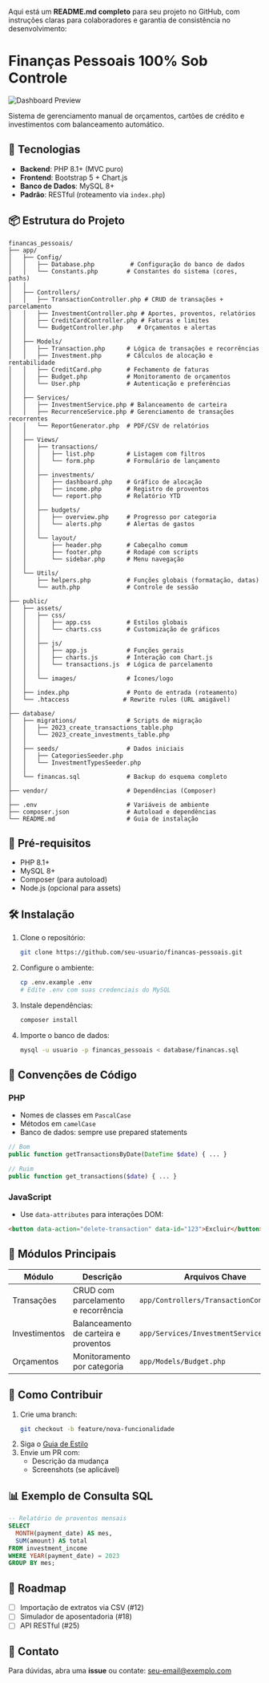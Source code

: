 Aqui está um **README.md completo** para seu projeto no GitHub, com instruções claras para colaboradores e garantia de consistência no desenvolvimento:

# Finanças Pessoais 100% Sob Controle

![Dashboard Preview](/public/assets/images/dashboard-preview.png)

Sistema de gerenciamento manual de orçamentos, cartões de crédito e investimentos com balanceamento automático.

## 🚀 Tecnologias
- **Backend**: PHP 8.1+ (MVC puro)
- **Frontend**: Bootstrap 5 + Chart.js
- **Banco de Dados**: MySQL 8+
- **Padrão**: RESTful (roteamento via `index.php`)

## 📦 Estrutura do Projeto
```
financas_pessoais/
├── app/
│   ├── Config/
│   │   ├── Database.php          # Configuração do banco de dados
│   │   └── Constants.php        # Constantes do sistema (cores, paths)
│   │
│   ├── Controllers/
│   │   ├── TransactionController.php # CRUD de transações + parcelamento
│   │   ├── InvestmentController.php # Aportes, proventos, relatórios
│   │   ├── CreditCardController.php # Faturas e limites
│   │   └── BudgetController.php    # Orçamentos e alertas
│   │
│   ├── Models/
│   │   ├── Transaction.php      # Lógica de transações e recorrências
│   │   ├── Investment.php       # Cálculos de alocação e rentabilidade
│   │   ├── CreditCard.php       # Fechamento de faturas
│   │   ├── Budget.php           # Monitoramento de orçamentos
│   │   └── User.php             # Autenticação e preferências
│   │
│   ├── Services/
│   │   ├── InvestmentService.php # Balanceamento de carteira
│   │   ├── RecurrenceService.php # Gerenciamento de transações recorrentes
│   │   └── ReportGenerator.php  # PDF/CSV de relatórios
│   │
│   ├── Views/
│   │   ├── transactions/
│   │   │   ├── list.php         # Listagem com filtros
│   │   │   └── form.php         # Formulário de lançamento
│   │   │
│   │   ├── investments/
│   │   │   ├── dashboard.php    # Gráfico de alocação
│   │   │   ├── income.php       # Registro de proventos
│   │   │   └── report.php       # Relatório YTD
│   │   │
│   │   ├── budgets/
│   │   │   ├── overview.php     # Progresso por categoria
│   │   │   └── alerts.php       # Alertas de gastos
│   │   │
│   │   └── layout/
│   │       ├── header.php       # Cabeçalho comum
│   │       ├── footer.php       # Rodapé com scripts
│   │       └── sidebar.php      # Menu navegação
│   │
│   └── Utils/
│       ├── helpers.php          # Funções globais (formatação, datas)
│       └── auth.php             # Controle de sessão
│
├── public/
│   ├── assets/
│   │   ├── css/
│   │   │   ├── app.css          # Estilos globais
│   │   │   └── charts.css       # Customização de gráficos
│   │   │
│   │   ├── js/
│   │   │   ├── app.js           # Funções gerais
│   │   │   ├── charts.js        # Interação com Chart.js
│   │   │   └── transactions.js  # Lógica de parcelamento
│   │   │
│   │   └── images/              # Ícones/logo
│   │
│   ├── index.php                # Ponto de entrada (roteamento)
│   └── .htaccess               # Rewrite rules (URL amigável)
│
├── database/
│   ├── migrations/              # Scripts de migração
│   │   ├── 2023_create_transactions_table.php
│   │   └── 2023_create_investments_table.php
│   │
│   ├── seeds/                   # Dados iniciais
│   │   ├── CategoriesSeeder.php
│   │   └── InvestmentTypesSeeder.php
│   │
│   └── financas.sql             # Backup do esquema completo
│
├── vendor/                      # Dependências (Composer)
│
├── .env                         # Variáveis de ambiente
├── composer.json                # Autoload e dependências
└── README.md                    # Guia de instalação
```

## 🔌 Pré-requisitos
- PHP 8.1+
- MySQL 8+
- Composer (para autoload)
- Node.js (opcional para assets)

## 🛠️ Instalação
1. Clone o repositório:
   ```bash
   git clone https://github.com/seu-usuario/financas-pessoais.git
   ```
2. Configure o ambiente:
   ```bash
   cp .env.example .env
   # Edite .env com suas credenciais do MySQL
   ```
3. Instale dependências:
   ```bash
   composer install
   ```
4. Importe o banco de dados:
   ```bash
   mysql -u usuario -p financas_pessoais < database/financas.sql
   ```

## 🌈 Convenções de Código
### PHP
- Nomes de classes em `PascalCase`
- Métodos em `camelCase`
- Banco de dados: sempre use prepared statements
```php
// Bom
public function getTransactionsByDate(DateTime $date) { ... }

// Ruim
public function get_transactions($date) { ... }
```

### JavaScript
- Use `data-attributes` para interações DOM:
```html
<button data-action="delete-transaction" data-id="123">Excluir</button>
```

## 🧩 Módulos Principais
| Módulo           | Descrição                                  | Arquivos Chave                          |
|------------------|-------------------------------------------|-----------------------------------------|
| Transações       | CRUD com parcelamento e recorrência       | `app/Controllers/TransactionController` |
| Investimentos    | Balanceamento de carteira e proventos     | `app/Services/InvestmentService`        |
| Orçamentos       | Monitoramento por categoria               | `app/Models/Budget.php`                 |

## 🤝 Como Contribuir
1. Crie uma branch:
   ```bash
   git checkout -b feature/nova-funcionalidade
   ```
2. Siga o [Guia de Estilo](/docs/STYLE_GUIDE.md)
3. Envie um PR com:
   - Descrição da mudança
   - Screenshots (se aplicável)

## 📊 Exemplo de Consulta SQL
```sql
-- Relatório de proventos mensais
SELECT 
  MONTH(payment_date) AS mes,
  SUM(amount) AS total
FROM investment_income
WHERE YEAR(payment_date) = 2023
GROUP BY mes;
```

## 📌 Roadmap
- [ ] Importação de extratos via CSV (#12)
- [ ] Simulador de aposentadoria (#18)
- [ ] API RESTful (#25)

## 📧 Contato
Para dúvidas, abra uma **issue** ou contate:
[seu-email@exemplo.com](mailto:seu-email@exemplo.com)
